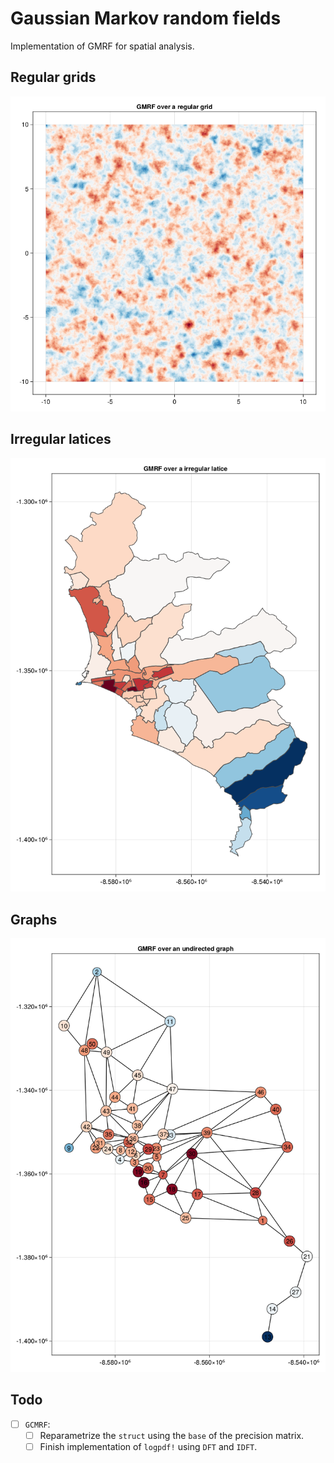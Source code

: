 # Gaussian Markov random fields

Implementation of GMRF for spatial analysis.


## Regular grids

![regular](figures/01-regular-grid.png)

## Irregular latices

![irregular](figures/02-irregular-grid.png)

## Graphs

![graphs](figures/03-graph.png)

## Todo

- [ ] `GCMRF`:
    - [ ] Reparametrize the `struct` using the `base` of the precision matrix.
    - [ ] Finish implementation of `logpdf!` using `DFT` and `IDFT`.
